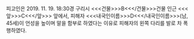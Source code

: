 피고인은 2019. 11. 19. 18:30경 구리시 <<<건물>>>B<<</건물>>>건물 인근 <<<앞>>>C<<</앞>>> 앞에서, 피해자 <<<내국인이름>>>D<<</내국인이름>>>(남, 45세)이 언성을 높이며 말을 함부로 하였다는 이유로 피해자의 왼쪽 다리를 발로 차 폭행하였다.